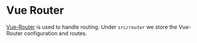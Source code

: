 # Vue Router

[Vue-Router](https://router.vuejs.org/en/) is used to handle routing. Under `src/router` we store the Vue-Router configuration and routes.
